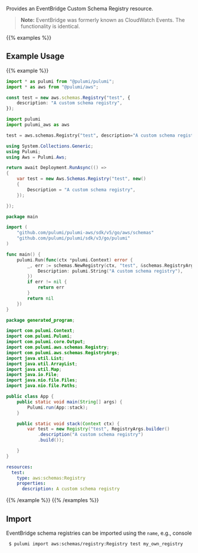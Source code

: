 Provides an EventBridge Custom Schema Registry resource.

> **Note:** EventBridge was formerly known as CloudWatch Events. The functionality is identical.

{{% examples %}}
## Example Usage
{{% example %}}

```typescript
import * as pulumi from "@pulumi/pulumi";
import * as aws from "@pulumi/aws";

const test = new aws.schemas.Registry("test", {
    description: "A custom schema registry",
});
```
```python
import pulumi
import pulumi_aws as aws

test = aws.schemas.Registry("test", description="A custom schema registry")
```
```csharp
using System.Collections.Generic;
using Pulumi;
using Aws = Pulumi.Aws;

return await Deployment.RunAsync(() => 
{
    var test = new Aws.Schemas.Registry("test", new()
    {
        Description = "A custom schema registry",
    });

});
```
```go
package main

import (
	"github.com/pulumi/pulumi-aws/sdk/v5/go/aws/schemas"
	"github.com/pulumi/pulumi/sdk/v3/go/pulumi"
)

func main() {
	pulumi.Run(func(ctx *pulumi.Context) error {
		_, err := schemas.NewRegistry(ctx, "test", &schemas.RegistryArgs{
			Description: pulumi.String("A custom schema registry"),
		})
		if err != nil {
			return err
		}
		return nil
	})
}
```
```java
package generated_program;

import com.pulumi.Context;
import com.pulumi.Pulumi;
import com.pulumi.core.Output;
import com.pulumi.aws.schemas.Registry;
import com.pulumi.aws.schemas.RegistryArgs;
import java.util.List;
import java.util.ArrayList;
import java.util.Map;
import java.io.File;
import java.nio.file.Files;
import java.nio.file.Paths;

public class App {
    public static void main(String[] args) {
        Pulumi.run(App::stack);
    }

    public static void stack(Context ctx) {
        var test = new Registry("test", RegistryArgs.builder()        
            .description("A custom schema registry")
            .build());

    }
}
```
```yaml
resources:
  test:
    type: aws:schemas:Registry
    properties:
      description: A custom schema registry
```
{{% /example %}}
{{% /examples %}}

## Import

EventBridge schema registries can be imported using the `name`, e.g., console

```sh
 $ pulumi import aws:schemas/registry:Registry test my_own_registry
```

 